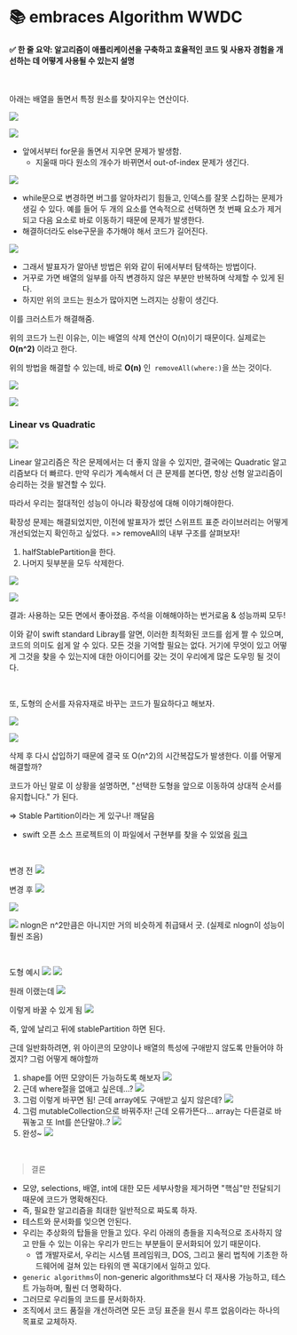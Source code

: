 # 📚 embraces Algorithm WWDC 

#### ✅ 한 줄 요약:  알고리즘이 애플리케이션을 구축하고 효율적인 코드 및 사용자 경험을 개선하는 데 어떻게 사용될 수 있는지 설명

<br>

아래는 배열을 돌면서 특정 원소를 찾아지우는 연산이다.

![](https://hackmd.io/_uploads/Bkh-GvcVh.png)

![](https://hackmd.io/_uploads/By0ZX7qV2.png)

- 앞에서부터 for문을 돌면서 지우면 문제가 발생함.
    - 지울때 마다 원소의 개수가 바뀌면서 out-of-index 문제가 생긴다. 

![](https://hackmd.io/_uploads/S1IfYX9Nn.png)

- while문으로 변경하면 버그를 알아차리기 힘들고, 인덱스를 잘못 스킵하는 문제가 생길 수 있다. 예를 들어 두 개의 요소를 연속적으로 선택하면 첫 번째 요소가 제거되고 다음 요소로 바로 이동하기 때문에 문제가 발생한다. 
- 해결하더라도 else구문을 추가해야 해서 코드가 길어진다. 


![](https://hackmd.io/_uploads/ByAgKQc4h.png)

- 그래서 발표자가 알아낸 방법은 위와 같이 뒤에서부터 탐색하는 방법이다. 
- 거꾸로 가면 배열의 일부를 아직 변경하지 않은 부분만 반복하며 삭제할 수 있게 된다.
- 하지만 위의 코드는 원소가 많아지면 느려지는 상황이 생긴다. 

이를 크러스트가 해결해줌.

위의 코드가 느린 이유는, 이는 배열의 삭제 연산이 O(n)이기 때문이다. 실제로는 **O(n^2)** 이라고 한다.

위의 방법을 해결할 수 있는데, 바로 **O(n)** 인` removeAll(where:)`을 쓰는 것이다.


![](https://hackmd.io/_uploads/rkrRqQcNn.png)


![](https://hackmd.io/_uploads/SkD4iXq4n.png)

### Linear vs Quadratic

![](https://hackmd.io/_uploads/r1UJ2m942.png)

Linear 알고리즘은 작은 문제에서는 더 좋지 않을 수 있지만, 결국에는 Quadratic 알고리즘보다 더 빠르다.
만약 우리가 계속해서 더 큰 문제를 본다면, 항상 선형 알고리즘이 승리하는 것을 발견할 수 있다.

따라서 우리는 절대적인 성능이 아니라 확장성에 대해 이야기해야한다.


확장성 문제는 해결되었지만, 이전에 발표자가 썼던 스위프트 표준 라이브러리는 어떻게 개선되었는지 확인하고 싶었다. 
=> removeAll의 내부 구조를 살펴보자!

1. halfStablePartition을 한다.
2. 나머지 뒷부분을 모두 삭제한다.

![](https://hackmd.io/_uploads/SykdwNcN3.png)

![](https://hackmd.io/_uploads/SyZRRXqV2.png)

결과: 사용하는 모든 면에서 좋아졌음. 
주석을 이해해야하는 번거로움 & 성능까찌 모두!

이와 같이 swift standard Libray를 알면, 이러한 최적화된 코드를 쉽게 짤 수 있으며, 코드의 의미도 쉽게 알 수 있다.
모든 것을 기억할 필요는 없다. 거기에 무엇이 있고 어떻게 그것을 찾을 수 있는지에 대한 아이디어를 갖는 것이 우리에게 많은 도우밍 될 것이다.

<br>

또, 도형의 순서를 자유자재로 바꾸는 코드가 필요하다고 해보자.

![](https://hackmd.io/_uploads/Hy_geN9En.png)

![](https://hackmd.io/_uploads/SJ7T5VqVh.png)

삭제 후 다시 삽입하기 때문에 결국 또 O(n^2)의 시간복잡도가 발생한다.
이를 어떻게 해결할까?

코드가 아닌 말로 이 상황을 설명하면,
"선택한 도형을 앞으로 이동하여 상대적 순서를 유지합니다." 가 된다. 

=> Stable Partition이라는 게 있구나! 깨달음


- swift 오픈 소스 프로젝트의 이 파일에서 구현부를 찾을 수 있었음 [링크]( https://github.com/apple/swift/blob/master/test/Prototypes/Algorithms.swift)
<br>

변경 전 
![](https://hackmd.io/_uploads/SJUBsS54h.png)

변경 후 
![](https://hackmd.io/_uploads/ByhjiS943.png)


![](https://hackmd.io/_uploads/ryln3B943.png)


![](https://hackmd.io/_uploads/Sy68ar9N3.png)
nlogn은 n^2만큼은 아니지만 거의 비슷하게 취급돼서 굿. (실제로 nlogn이 성능이 훨씬 조음)

<br>

도형 예시 
![](https://hackmd.io/_uploads/HkAkbLcNh.png)
![](https://hackmd.io/_uploads/r1ycgUqNn.png)


원래 이랬는데
![](https://hackmd.io/_uploads/HJ-WJUqE3.png)

이렇게 바꿀 수 있게 됨
![](https://hackmd.io/_uploads/B1jmeI5N2.png)




즉, 앞에 날리고 뒤에 stablePartition 하면 된다.

근데 일반화하려면, 위 아이콘의 모양이나 배열의 특성에 구애받지 않도록 만들어야 하겠지?
그럼 어떻게 해야할까

1. shape를 어떤 모양이든 가능하도록 해보자
![](https://hackmd.io/_uploads/SJRNmLcE2.png)
2. 근데 where절을 없애고 싶은데...?
![](https://hackmd.io/_uploads/H1zS785Nn.png)
3. 그럼 이렇게 바꾸면 됨! 근데 array에도 구애받고 싶지 않은데?
![](https://hackmd.io/_uploads/HkVH7UcEn.png)
4. 그럼 mutableCollection으로 바꿔주자! 근데 오류가뜬다... array는 다른걸로 바꿔놓고 또 Int를 쓴단말야..?
![](https://hackmd.io/_uploads/Syq44L94h.png)
5. 완성~
![](https://hackmd.io/_uploads/rk0Am85Nh.png)

<br>

> 결론

- 모양, selections, 배열, int에 대한 모든 세부사항을 제거하면 "핵심"만 전달되기 때문에 코드가 명확해진다.
- 즉, 필요한 알고리즘을 최대한 일반적으로 짜도록 하자.
- 테스트와 문서화를 잊으면 안된다. 
- 우리는 추상화의 탑들을 만들고 있다. 우리 아래의 층들을 지속적으로 조사하지 않고 만들 수 있는 이유는 우리가 만드는 부분들이 문서화되어 있기 때문이다.
    - 앱 개발자로서, 우리는 시스템 프레임워크, DOS, 그리고 물리 법칙에 기초한 하드웨어에 걸쳐 있는 타워의 맨 꼭대기에서 일하고 있다.
- `generic algorithms`이 non-generic algorithms보다 더 재사용 가능하고, 테스트 가능하며, 훨씬 더 명확하다.
- 그러므로 우리들의 코드를 문서화하자.
- 조직에서 코드 품질을 개선하려면 모든 코딩 표준을 원시 루프 없음이라는 하나의 목표로 교체하자.
